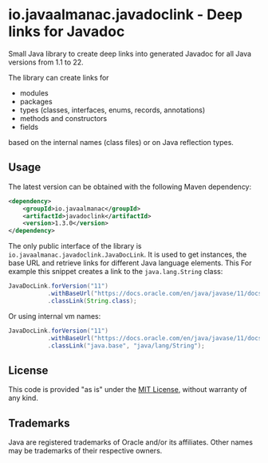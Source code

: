 io.javaalmanac.javadoclink - Deep links for Javadoc
===================================================

Small Java library to create deep links into generated Javadoc for all Java
versions from 1.1 to 22.

The library can create links for

* modules
* packages
* types (classes, interfaces, enums, records, annotations)
* methods and constructors
* fields

based on the internal names (class files) or on Java reflection types.


## Usage

The latest version can be obtained with the following Maven dependency:

```xml
<dependency>
    <groupId>io.javaalmanac</groupId>
    <artifactId>javadoclink</artifactId>
    <version>1.3.0</version>
</dependency>
```

The only public interface of the library is `io.javaalmanac.javadoclink.JavaDocLink`. It
is used to get instances, the base URL and retrieve links for different Java
language elements. This For example this snippet creates a link to the
`java.lang.String` class:

```java
JavaDocLink.forVersion("11")
           .withBaseUrl("https://docs.oracle.com/en/java/javase/11/docs/api/")
           .classLink(String.class);
```

Or using internal vm names:

```java
JavaDocLink.forVersion("11")
           .withBaseUrl("https://docs.oracle.com/en/java/javase/11/docs/api/")
           .classLink("java.base", "java/lang/String");
```


## License

This code is provided "as is" under the [MIT License](LICENSE.md), without warranty of any kind.


## Trademarks

Java are registered trademarks of Oracle and/or its affiliates. Other names may be trademarks of their respective owners.
